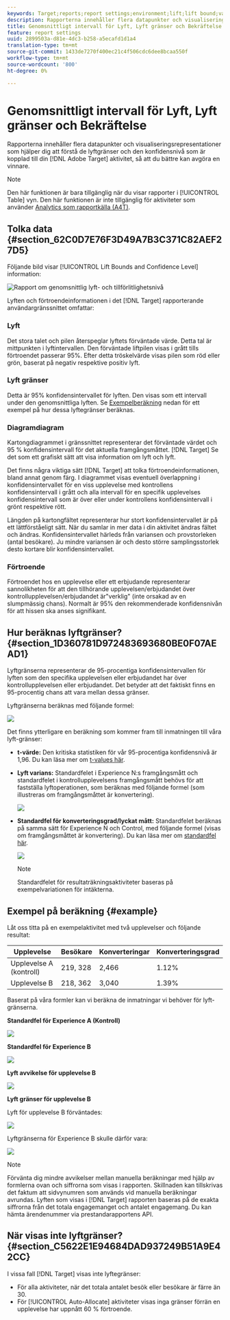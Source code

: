 ```yaml
---
keywords: Target;reports;report settings;environment;lift;lift bound;variance;confidence;control
description: Rapporterna innehåller flera datapunkter och visualiseringsrepresentationer som hjälper dig att förstå vilka lyftgränser och konfidensnivå som är kopplade till din Adobe Target-aktivitet, så att du kan avgöra en vinnare på ett mer korrekt sätt.
title: Genomsnittligt intervall för Lyft, Lyft gränser och Bekräftelse
feature: report settings
uuid: 2899503a-d81e-4dc3-b258-a5ecafd1d1a4
translation-type: tm+mt
source-git-commit: 1433de7270f400ec21c4f506cdc6dee8bcaa550f
workflow-type: tm+mt
source-wordcount: '800'
ht-degree: 0%

---
```



# Genomsnittligt intervall för Lyft, Lyft gränser och Bekräftelse

Rapporterna innehåller flera datapunkter och visualiseringsrepresentationer som hjälper dig att förstå de lyftgränser och den konfidensnivå som är kopplad till din [!DNL Adobe Target] aktivitet, så att du bättre kan avgöra en vinnare.

>[!NOTE]
>
>Den här funktionen är bara tillgänglig när du visar rapporter i [!UICONTROL Table] vyn. Den här funktionen är inte tillgänglig för aktiviteter som använder [Analytics som rapportkälla (A4T)](../../c-integrating-target-with-mac/a4t/a4t.md#concept_7540C8C04259434AB6EE33B09F47A1DE).

## Tolka data {#section_62C0D7E76F3D49A7B3C371C82AEF27D5}

Följande bild visar [!UICONTROL Lift Bounds and Confidence Level] information:

![Rapport om genomsnittlig lyft- och tillförlitlighetsnivå](/help/c-reports/c-report-settings/assets/lift-screenshot-new.png)

Lyften och förtroendeinformationen i det [!DNL Target] rapporterande användargränssnittet omfattar:

### Lyft

Det stora talet och pilen återspeglar lyftets förväntade värde. Detta tal är mittpunkten i lyftintervallen. Den förväntade liftpilen visas i grått tills förtroendet passerar 95%. Efter detta tröskelvärde visas pilen som röd eller grön, baserat på negativ respektive positiv lyft.

### Lyft gränser

Detta är 95% konfidensintervallet för lyften. Den visas som ett intervall under den genomsnittliga lyften. Se [Exempelberäkning](#example) nedan för ett exempel på hur dessa lyftegränser beräknas.

### Diagramdiagram

Kartongdiagrammet i gränssnittet representerar det förväntade värdet och 95 % konfidensintervall för det aktuella framgångsmåttet. [!DNL Target] Se det som ett grafiskt sätt att visa information om lyft och lyft.

Det finns några viktiga sätt [!DNL Target] att tolka förtroendeinformationen, bland annat genom färg. I diagrammet visas eventuell överlappning i konfidensintervallet för en viss upplevelse med kontrollens konfidensintervall i grått och alla intervall för en specifik upplevelses konfidensintervall som är över eller under kontrollens konfidensintervall i grönt respektive rött.

Längden på kartongfältet representerar hur stort konfidensintervallet är på ett lättförståeligt sätt. När du samlar in mer data i din aktivitet ändras fältet och ändras. Konfidensintervallet härleds från variansen och provstorleken (antal besökare). Ju mindre variansen är och desto större samplingsstorlek desto kortare blir konfidensintervallet.

### Förtroende

Förtroendet hos en upplevelse eller ett erbjudande representerar sannolikheten för att den tillhörande upplevelsen/erbjudandet över kontrollupplevelsen/erbjudandet är&quot;verklig&quot; (inte orsakad av en slumpmässig chans). Normalt är 95% den rekommenderade konfidensnivån för att hissen ska anses signifikant.

## Hur beräknas lyftgränser? {#section_1D360781D972483693680BE0F07AEAD1}

Lyftgränserna representerar de 95-procentiga konfidensintervallen för lyften som den specifika upplevelsen eller erbjudandet har över kontrollupplevelsen eller erbjudandet. Det betyder att det faktiskt finns en 95-procentig chans att vara mellan dessa gränser.

Lyftgränserna beräknas med följande formel:

![](assets/lift_diagram.png)

Det finns ytterligare en beräkning som kommer fram till inmatningen till våra lyft-gränser:

* **t-värde:** Den kritiska statistiken för vår 95-procentiga konfidensnivå är 1,96. Du kan läsa mer om [t-values här](https://en.wikipedia.org/wiki/T-statistic).
* **Lyft varians:** Standardfelet i Experience N:s framgångsmått och standardfelet i kontrollupplevelsens framgångsmått behövs för att fastställa lyftoperationen, som beräknas med följande formel (som illustreras om framgångsmåttet är konvertering).

   ![](assets/lift_variance.png)

* **Standardfel för konverteringsgrad/lyckat mått:** Standardfelet beräknas på samma sätt för Experience N och Control, med följande formel (visas om framgångsmåttet är konvertering). Du kan läsa mer om [standardfel här](https://en.wikipedia.org/wiki/Standard_error).

   ![](assets/standard_error.png)

   >[!NOTE]
   >
   >Standardfelet för resultaträkningsaktiviteter baseras på exempelvariationen för intäkterna.

## Exempel på beräkning {#example}

Låt oss titta på en exempelaktivitet med två upplevelser och följande resultat:

| Upplevelse | Besökare | Konverteringar | Konverteringsgrad |
|--- |--- |--- |--- |
| Upplevelse A (kontroll) | 219, 328 | 2,466 | 1.12% |
| Upplevelse B | 218, 362 | 3,040 | 1.39% |

Baserat på våra formler kan vi beräkna de inmatningar vi behöver för lyft-gränserna.

**Standardfel för Experience A (Kontroll)**

![](assets/standard_error_A.png)

**Standardfel för Experience B**

![](assets/standard_error_B.png)

**Lyft avvikelse för upplevelse B**

![](assets/lift_variance_B.png)

**Lyft gränser för upplevelse B**

Lyft för upplevelse B förväntades:

![](assets/lift_bounds_B.png)

Lyftgränserna för Experience B skulle därför vara:

![](assets/lift_bounds_B2.png)

>[!NOTE]
>
>Förvänta dig mindre avvikelser mellan manuella beräkningar med hjälp av formlerna ovan och siffrorna som visas i rapporten. Skillnaden kan tillskrivas det faktum att sidvynumren som används vid manuella beräkningar avrundas. Lyften som visas i [!DNL Target] rapporten baseras på de exakta siffrorna från det totala engagemanget och antalet engagemang. Du kan hämta ärendenummer via prestandarapportens API.

## När visas inte lyftgränser? {#section_C5622E1E94684DAD937249B51A9E42CC}

I vissa fall [!DNL Target] visas inte lyftegränser:

* För alla aktiviteter, när det totala antalet besök eller besökare är färre än 30.
* För [!UICONTROL Auto-Allocate] aktiviteter visas inga gränser förrän en upplevelse har uppnått 60 % förtroende.
